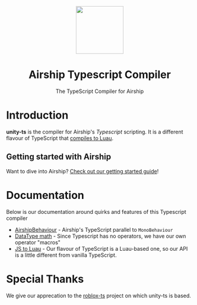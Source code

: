 <div align="center"><img width="128px" src="https://i.imgur.com/FVzCvw3.png"></div>
<h1 align="center">Airship Typescript Compiler</h1>
<div align="center">The TypeScript Compiler for Airship</div>

# Introduction
**unity-ts** is the compiler for Airship's _Typescript_ scripting. It is a different flavour of TypeScript that [compiles to Luau](https://docs.airship.gg/typescript/js-to-luau).

## Getting started with Airship
Want to dive into Airship? [Check out our getting started guide](https://docs.airship.gg/getting-started/getting-started)!

# Documentation
Below is our documentation around quirks and features of this Typescript compiler
- [AirshipBehaviour](https://docs.airship.gg/typescript/airshipbehaviour) - Airship's TypeScript parallel to `MonoBehaviour`
- [DataType math](https://docs.airship.gg/typescript/datatype-math) - Since Typescript has no operators, we have our own operator "macros"
- [JS to Luau](https://docs.airship.gg/typescript/js-to-luau) - Our flavour of TypeScript is a Luau-based one, so our API is a little different from vanilla TypeScript.

# Special Thanks
We give our apprecation to the [roblox-ts](https://github.com/roblox-ts/roblox-ts) project on which unity-ts is based.
